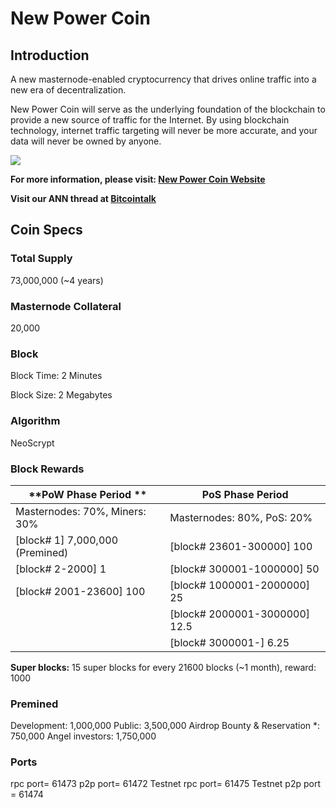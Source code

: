 # New Power Coin

## Introduction

A new masternode-enabled cryptocurrency that drives online traffic into a new era of decentralization.

New Power Coin will serve as the underlying foundation of the blockchain to provide a new source of traffic for the Internet. By using blockchain technology, internet traffic targeting will never be more accurate, and your data will never be owned by anyone.

![](http://npw.live/images/logo-white2x.png)

**For more information, please visit: [New Power Coin Website](http://npw.live)**

**Visit our ANN thread at [Bitcointalk](https://bitcointalk.org/index.php?topic=3905211.0)**

## Coin Specs

### Total Supply

73,000,000 (~4 years)

### Masternode Collateral

20,000

### Block

Block Time: 2 Minutes

Block Size: 2 Megabytes

### Algorithm

NeoScrypt

### Block Rewards

| **PoW Phase Period **        | **PoS Phase Period**  |
| --------   | -----  |
| Masternodes: 70%, Miners: 30%      | Masternodes: 80%, PoS: 20%   |
| [block# 1] 7,000,000  (Premined)     |[block# 23601-300000] 100   |
| [block# 2-2000] 1    |[block# 300001-1000000] 50|
| [block# 2001-23600] 100 |[block# 1000001-2000000] 25 |
| |[block# 2000001-3000000] 12.5 |
| |[block# 3000001-] 6.25|


**Super blocks:**
15 super blocks for every 21600 blocks (~1 month), reward: 1000

### Premined

Development: 1,000,000
Public: 3,500,000
Airdrop Bounty & Reservation *: 750,000
Angel investors: 1,750,000

### Ports

rpc port= 61473
p2p port= 61472
Testnet rpc port= 61475
Testnet p2p port = 61474

